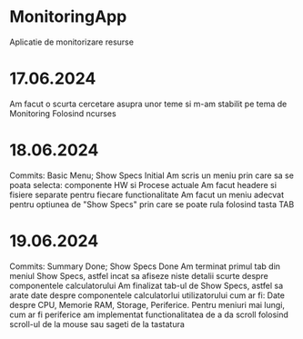 # MonitoringApp
Aplicatie de monitorizare resurse
# 17.06.2024
Am facut o scurta cercetare asupra unor teme si m-am stabilit pe tema de Monitoring Folosind ncurses
# 18.06.2024
Commits: Basic Menu; Show Specs Initial
Am scris un meniu prin care sa se poata selecta: componente HW si Procese actuale
Am facut headere si fisiere separate pentru fiecare functionalitate
Am facut un meniu adecvat pentru optiunea de "Show Specs" prin care se poate rula folosind tasta TAB
# 19.06.2024
Commits: Summary Done; Show Specs Done
Am terminat primul tab din meniul Show Specs, astfel incat sa afiseze niste detalii scurte despre componentele calculatorului
Am finalizat tab-ul de Show Specs, astfel sa arate date despre componentele calculatorlui utilizatorului cum ar fi: 
Date despre CPU, Memorie RAM, Storage, Periferice.
Pentru meniuri mai lungi, cum ar fi periferice am implementat functionalitatea de a da scroll folosind scroll-ul de la mouse sau sageti de la tastatura